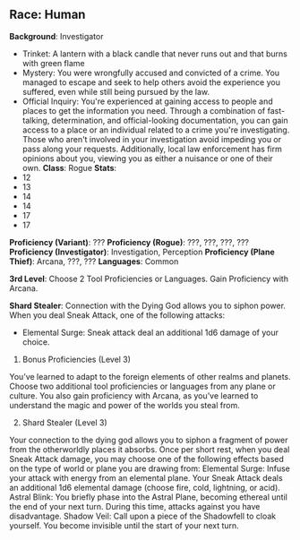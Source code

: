 **Race**: Human
- 
**Background**: Investigator
- Trinket: A lantern with a black candle that never runs out and that burns with green flame
- Mystery: You were wrongfully accused and convicted of a crime. You managed to escape and seek to help others avoid the experience you suffered, even while still being pursued by the law.
- Official Inquiry: You're experienced at gaining access to people and places to get the information you need. Through a combination of fast-talking, determination, and official-looking documentation, you can gain access to a place or an individual related to a crime you're investigating. Those who aren't involved in your investigation avoid impeding you or pass along your requests. Additionally, local law enforcement has firm opinions about you, viewing you as either a nuisance or one of their own.
**Class**: Rogue
**Stats**:
- 12
- 13
- 14
- 14
- 17
- 17

**Proficiency (Variant)**: ???
**Proficiency (Rogue)**: ???, ???, ???, ???
**Proficiency (Investigator)**: Investigation, Perception
**Proficiency (Plane Thief)**: Arcana, ???, ???
**Languages**: Common

**3rd Level**: Choose 2 Tool Proficiencies or Languages. Gain Proficiency with Arcana.

**Shard Stealer**: Connection with the Dying God allows you to siphon power. When you deal Sneak Attack, one of the following attacks:
- Elemental Surge: Sneak attack deal an additional 1d6 damage of your choice.

1. Bonus Proficiencies (Level 3)

You’ve learned to adapt to the foreign elements of other realms and planets. Choose two additional tool proficiencies or languages from any plane or culture. You also gain proficiency with Arcana, as you’ve learned to understand the magic and power of the worlds you steal from.

2. Shard Stealer (Level 3)

Your connection to the dying god allows you to siphon a fragment of power from the otherworldly places it absorbs. Once per short rest, when you deal Sneak Attack damage, you may choose one of the following effects based on the type of world or plane you are drawing from: Elemental Surge: Infuse your attack with energy from an elemental plane. Your Sneak Attack deals an additional 1d6 elemental damage (choose fire, cold, lightning, or acid). Astral Blink: You briefly phase into the Astral Plane, becoming ethereal until the end of your next turn. During this time, attacks against you have disadvantage. Shadow Veil: Call upon a piece of the Shadowfell to cloak yourself. You become invisible until the start of your next turn.